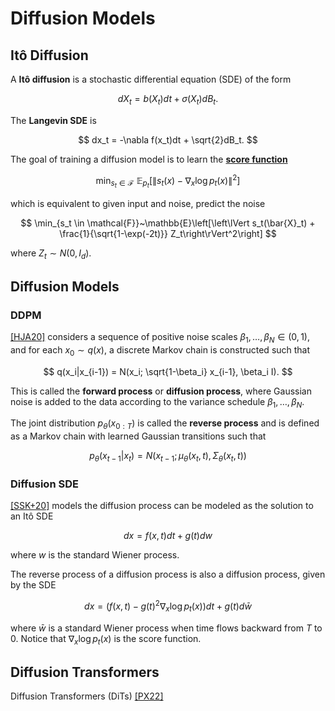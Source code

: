 # Diffusion Models

## Itô Diffusion
A **Itô diffusion** is a stochastic differential equation (SDE) of the form

$$ dX_t = b(X_t)dt + \sigma(X_t) dB_t. $$

The **Langevin SDE** is

$$ dx_t = -\nabla f(x_t)dt + \sqrt{2}dB_t. $$

The goal of training a diffusion model is to learn the [**score function**](https://github.com/panyan7/genai-notes/blob/main/score.md)

$$ \min_{s_t \in \mathcal{F}}~\mathbb{E}_{p_t} [\lVert s_t(x) - \nabla_x \log p_t(x)\rVert^2] $$

which is equivalent to given input and noise, predict the noise

$$ \min_{s_t \in \mathcal{F}}~\mathbb{E}\left[\left\lVert s_t(\bar{X}_t) + \frac{1}{\sqrt{1-\exp(-2t)}} Z_t\right\rVert^2\right] $$

where $Z_t \sim N(0, I_d)$.

## Diffusion Models

### DDPM
[[HJA20]][1] considers a sequence of positive noise scales $\beta_1, \dots, \beta_N \in (0,1)$, and for each $x_0 \sim q(x)$, a discrete Markov chain is constructed such that

$$ q(x_i|x_{i-1}) = N(x_i; \sqrt{1-\beta_i} x_{i-1}, \beta_i I). $$

This is called the **forward process** or **diffusion process**, where Gaussian noise is added to the data according to the variance schedule $\beta_1, \dots, \beta_N$.

The joint distribution $p_\theta(x_{0:T})$ is called the **reverse process** and is defined as a Markov chain with learned Gaussian transitions such that

$$ p_\theta (x_{t-1}|x_t) = N(x_{t-1}; \mu_\theta(x_t, t), \Sigma_\theta(x_t, t)) $$

### Diffusion SDE
[[SSK+20]][3] models the diffusion process can be modeled as the solution to an Itô SDE

$$ dx = f(x, t)dt + g(t)dw $$

where $w$ is the standard Wiener process.

The reverse process of a diffusion process is also a diffusion process, given by the SDE

$$ dx = \left(f(x, t) - g(t)^2 \nabla_x \log p_t(x)\right)dt + g(t) d\bar{w} $$

where $\bar{w}$ is a standard Wiener process when time flows backward from $T$ to $0$. Notice that $\nabla_x \log p_t(x)$ is the score function.

## Diffusion Transformers
Diffusion Transformers (DiTs) [[PX22]][2]

[1]: <https://arxiv.org/abs/2006.11239> "[HJA20] Denoising Diffusion Probabilistic Models"
[2]: <https://arxiv.org/abs/2212.09748> "[PX22] Scalable Diffusion Models with Transformers"
[3]: <https://arxiv.org/abs/2011.13456> "[SSK+20] Score-Based Generative Modeling through Stochastic Differential Equations"
